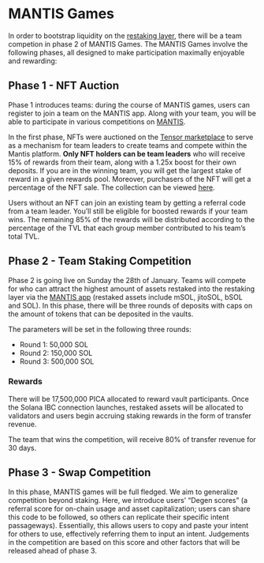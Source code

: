 # MANTIS Games

In order to bootstrap liquidity on the [restaking layer](../solana-restaking), there will be a team competion in phase 2 of MANTIS Games. The MANTIS Games involve the following phases, all designed to make participation maximally enjoyable and rewarding:

## Phase 1 - NFT Auction 
Phase 1 introduces teams: during the course of MANTIS games, users can register to join a team on the MANTIS app. Along with your team, you will be able to participate in various competitions on [MANTIS](https://mantis.app/).

In the first phase, NFTs were auctioned on the [Tensor marketplace](https://www.tensor.trade/) to serve as a mechanism for team leaders to create teams and compete within the Mantis platform. **Only NFT holders can be team leaders** who will receive 15% of rewards from their team, along with a 1.25x boost for their own deposits. If you are in the winning team, you will get the largest stake of reward in a given rewards pool. Moreover, purchasers of the NFT will get a percentage of the NFT sale. The collection can be viewed [here](https://www.tensor.trade/trade/mantis_games).

Users without an NFT can join an existing team by getting a referral code from a team leader. You’ll still be eligible for boosted rewards if your team wins. The remaining 85% of the rewards will be distributed according to the percentage of the TVL that each group member contributed to his team’s total TVL. 

## Phase 2 - Team Staking Competition
Phase 2 is going live on Sunday the 28th of January. Teams will compete for who can attract the highest amount of assets restaked into the restaking layer via the [MANTIS app](https://mantis.app/) (restaked assets include mSOL, jitoSOL, bSOL and SOL). In this phase, there will be three rounds of deposits with caps on the amount of tokens that can be deposited in the vaults.

The parameters will be set in the following three rounds:

- Round 1: 50,000 SOL 
- Round 2: 150,000 SOL
- Round 3: 500,000 SOL 


### Rewards
There will be 17,500,000 PICA allocated to reward vault participants. Once the Solana IBC connection launches, restaked assets will be allocated to validators and users begin accruing staking rewards in the form of transfer revenue.

The team that wins the competition, will receive 80% of transfer revenue for 30 days.

## Phase 3 - Swap Competition 
In this phase, MANTIS games will be full fledged. We aim to generalize competition beyond staking. Here, we introduce users’ “Degen scores” (a referral score for on-chain usage and asset capitalization; users can share this code to be followed, so others can replicate their specific intent passageways). Essentially, this allows users to copy and paste your intent for others to use, effectively referring them to input an intent. Judgements in the competition are based on this score and other factors that will be released ahead of phase 3. 
